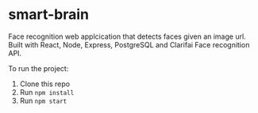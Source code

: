 # smart-brain

Face recognition web applcication that detects faces given an image url. Built with React, Node, Express, PostgreSQL and Clarifai Face recognition API.

To run the project:

1. Clone this repo
2. Run `npm install`
3. Run `npm start`

